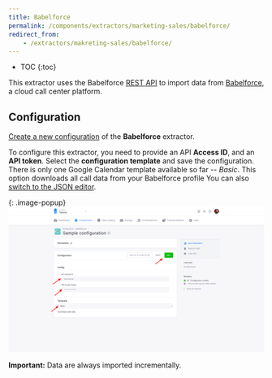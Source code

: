 ```yaml
---
title: Babelforce
permalink: /components/extractors/marketing-sales/babelforce/
redirect_from:
    - /extractors/makreting-sales/babelforce/
---
```


* TOC
{:toc}

This extractor uses the Babelforce [REST API](https://www.babelforce.com/rest-api-power/) to import data from [Babelforce](https://www.babelforce.com/), a cloud call center platform.

## Configuration
[Create a new configuration](/components/#creating-component-configuration) of the **Babelforce** extractor.

To configure this extractor, you need to provide an API **Access ID**, and an **API token**.
Select the **configuration template** and save the configuration. 
There is only one Google Calendar template available so far -- *Basic*. This option downloads all call data from your Babelforce profile
You can also [switch to the JSON editor](/components/extractors/other/generic/#template-mode).

{: .image-popup}
![Screenshot - API token](/components/extractors/marketing-sales/babelforce/babelforce-1.png)

**Important:** Data are always imported incrementally.

